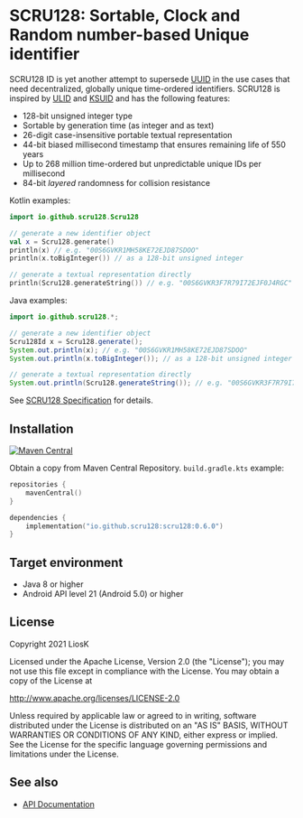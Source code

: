 # SCRU128: Sortable, Clock and Random number-based Unique identifier

SCRU128 ID is yet another attempt to supersede [UUID] in the use cases that need
decentralized, globally unique time-ordered identifiers. SCRU128 is inspired by
[ULID] and [KSUID] and has the following features:

- 128-bit unsigned integer type
- Sortable by generation time (as integer and as text)
- 26-digit case-insensitive portable textual representation
- 44-bit biased millisecond timestamp that ensures remaining life of 550 years
- Up to 268 million time-ordered but unpredictable unique IDs per millisecond
- 84-bit _layered_ randomness for collision resistance

Kotlin examples:

```kotlin
import io.github.scru128.Scru128

// generate a new identifier object
val x = Scru128.generate()
println(x) // e.g. "00S6GVKR1MH58KE72EJD87SDOO"
println(x.toBigInteger()) // as a 128-bit unsigned integer

// generate a textual representation directly
println(Scru128.generateString()) // e.g. "00S6GVKR3F7R79I72EJF0J4RGC"
```

Java examples:

```java
import io.github.scru128.*;

// generate a new identifier object
Scru128Id x = Scru128.generate();
System.out.println(x); // e.g. "00S6GVKR1MH58KE72EJD87SDOO"
System.out.println(x.toBigInteger()); // as a 128-bit unsigned integer

// generate a textual representation directly
System.out.println(Scru128.generateString()); // e.g. "00S6GVKR3F7R79I72EJF0J4RGC"
```

See [SCRU128 Specification] for details.

[uuid]: https://en.wikipedia.org/wiki/Universally_unique_identifier
[ulid]: https://github.com/ulid/spec
[ksuid]: https://github.com/segmentio/ksuid
[scru128 specification]: https://github.com/scru128/spec

## Installation

[![Maven Central](https://img.shields.io/maven-central/v/io.github.scru128/scru128.svg?label=Maven%20Central)](https://search.maven.org/search?q=g:%22io.github.scru128%22%20AND%20a:%22scru128%22)

Obtain a copy from Maven Central Repository. `build.gradle.kts` example:

```kotlin
repositories {
    mavenCentral()
}

dependencies {
    implementation("io.github.scru128:scru128:0.6.0")
}
```

## Target environment

- Java 8 or higher
- Android API level 21 (Android 5.0) or higher

## License

Copyright 2021 LiosK

Licensed under the Apache License, Version 2.0 (the "License"); you may not use
this file except in compliance with the License. You may obtain a copy of the
License at

http://www.apache.org/licenses/LICENSE-2.0

Unless required by applicable law or agreed to in writing, software distributed
under the License is distributed on an "AS IS" BASIS, WITHOUT WARRANTIES OR
CONDITIONS OF ANY KIND, either express or implied. See the License for the
specific language governing permissions and limitations under the License.

## See also

- [API Documentation](https://scru128.github.io/java/docs/)
